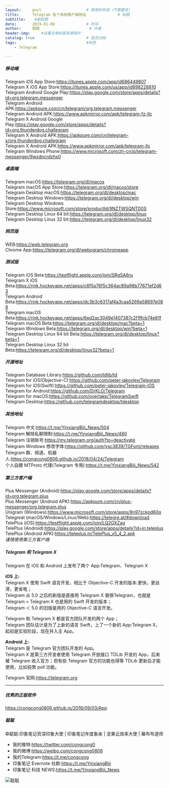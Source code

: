 ```yaml
---
layout:     post                    # 使用的布局（不需要改）
title:      Telegram 各个系统客户端地址              # 标题 
subtitle:    #副标题
date:       2019-01-08              # 时间
author:     聪聪                      # 作者
header-img:     #这篇文章标题背景图片
catalog: true                       # 是否归档
tags:                               #标签
    - Telegram

---
```


##### 移动端
Telegram iOS App Store:<https://itunes.apple.com/app/id686449807><br>
Telegram X iOS App Store:<https://itunes.apple.com/us/app/id898228810><br>
Telegram Android Google Play:<https://play.google.com/store/apps/details?id=org.telegram.messenger><br>
Telegram Android APK:<https://apkpure.com/cn/telegram/org.telegram.messenger><br>
Telegram Android APK:<https://www.apkmirror.com/apk/telegram-fz-llc><br>
Telegram X Android Google Play:<https://play.google.com/store/apps/details?id=org.thunderdog.challegram><br>
Telegram X Android APK:<https://apkpure.com/cn/telegram-x/org.thunderdog.challegram><br>
Telegram X Android APK:<https://www.apkmirror.com/apk/telegram-llc><br>
Telegram Windows Phone:<https://www.microsoft.com/zh-cn/p/telegram-messenger/9wzdncrdzhs0><br>

##### 桌面端
Telegram macOS:<https://telegram.org/dl/macos><br>
Telegram macOS App Store:<https://telegram.org/dl/macos/store><br>
Telegram Desktop macOS:<https://telegram.org/dl/desktop/mac><br>
Telegram Desktop Windows:<https://telegram.org/dl/desktop/win><br>
Telegram Desktop Windows Store:<https://www.microsoft.com/store/productId/9NZTWSQNTD0S><br>
Telegram Desktop Linux 64 bit:<https://telegram.org/dl/desktop/linux><br>
Telegram Desktop Linux 32 bit:<https://telegram.org/dl/desktop/linux32><br>

##### 网页版
WEB:<https://web.telegram.org><br>
Chrome App:<https://telegram.org/dl/webogram/chromeapp><br>

##### 测试版
Telegram iOS Beta:<https://testflight.apple.com/join/SRgSA6ru><br>
Telegram X iOS Beta:<https://rink.hockeyapp.net/apps/c6f5a76f5c364ac89a98b77671ef2d63><br>
Telegram Android Beta:<https://rink.hockeyapp.net/apps/dc3b3c6317af4a3caa5269a58697e088><br>
Telegram macOS Beta:<https://rink.hockeyapp.net/apps/6ed2ac3049e1407387c2f1ffcb74e81f><br>
Telegram macOS Beta:<https://telegram.org/dl/desktop/mac?beta=1><br>
Telegram Windows Beta:<https://telegram.org/dl/desktop/win?beta=1><br>
Telegram Desktop Linux 64 bit Beta:<https://telegram.org/dl/desktop/linux?beta=1><br>
Telegram Desktop Linux 32 bit Beta:<https://telegram.org/dl/desktop/linux32?beta=1><br>

##### 开源地址
Telegram Database Library:<https://github.com/tdlib/td><br>
Telegram for iOS(Objective-C):<https://github.com/peter-iakovlev/Telegram><br>
Telegram for iOS(Swift):<https://github.com/peter-iakovlev/Telegram-iOS><br>
Telegram for Android:<https://github.com/DrKLO/Telegram><br>
Telegram for macOS:<https://github.com/overtake/TelegramSwift><br>
Telegram Desktop:<https://github.com/telegramdesktop/tdesktop><br>

##### 其他地址
Telegram 中文:<https://t.me/YinxiangBiji_News/504><br>
Telegram 解除私聊限制:<https://t.me/YinxiangBiji_News/480><br>
Telegram 注销账号:<https://my.telegram.org/auth?to=deactivate><br>
Telegram Windows 修改字体:<https://github.com/ysc3839/TGFont/releases><br>
Telegram 群、频道、机器人:<https://congcong0806.github.io/2018/04/24/Telegram><br>
个人自建 MTProto 代理(Telegram 专用):<https://t.me/YinxiangBiji_News/542><br>

##### 第三方客户端
Plus Messenger (Android):<https://play.google.com/store/apps/details?id=org.telegram.plus><br>
Plus Messenger (Android APK):<https://apkpure.com/cn/plus-messenger/org.telegram.plus><br>
Unigram (Windows):<https://www.microsoft.com/store/apps/9n97zckpd60q><br>
Telegreat (macOS/Windows/Linux/Web):<https://telegre.at/#download><br>
TelePlus (iOS):<https://testflight.apple.com/join/LQ2GXZag><br>
TelePlus (Android):<https://play.google.com/store/apps/details?id=in.teleplus><br>
TelePlus (Android APK):<https://teleplus.in/TelePlus_v5_4_2.apk><br>
*谨慎使用第三方客户端*


##### Telegram 和 Telegram X

Telegram 在 iOS 和 Android 上发布了两个 App:Telegram、Telegram X

**iOS 上:**<br>
Telegram X 使用 Swift 语言开发，相比于 Objective-C 开发的版本:更快，更丝滑，更省电；<br>
Telegram 从 5.0 之后的新版是直接用 Telegram X 替换Telegram，也就是 Telegram = Telegram X 也是用的 Swift 开发的版本；<br>
Telegram ＜ 5.0 的旧版是用的 Objective-C 语言开发。

Telegram 和 Telegram X 都是官方团队开发的两个 App；<br>
Telegram 团队估计是为了上新的语言 Swift，上了一个新的 App:Telegram X，起初是实验阶段，现在并入主 App。

**Android 上:**<br>
Telegram 是 Telegram 官方团队开发的 App。<br>
Telegram X 是第三方开发者使用 Telegram 开放接口 TDLib 开发的 App，后来被 Telegram 收入官方；但有些 Telegram 官方的功能也得等 TDLib 更新后才能使用，比如投票 poll 功能。

Telegram 官网:<https://telegram.org>

- - - -

##### 优秀的正版软件
<https://congcong0806.github.io/2018/09/03/App>

##### 聪聪
&copy;聪聪:印象笔记资深印象大使 | 印象笔记年度象亲 | 坚果云效率大使 | 幕布布道师

* 我的推特:<https://twitter.com/congcong0><br>
* 我的微博:<https://weibo.com/congcong0806><br>
* 我的Telegram:<https://t.me/congcong><br>
* 印象笔记 Evernote 社群:<https://t.me/YinxiangBiji><br>
* 印象笔记 科技 NEWS:<https://t.me/YinxiangBiji_News>

![聪聪](https://i.v2ex.co/3wc207g5.png)